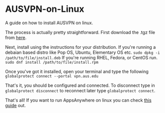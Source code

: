 # AUSVPN-on-Linux
A guide on how to install AUSVPN on linux.

The process is actually pretty straightforward. First download the .tgz file from [here](http://ping.stonybrook.edu/pub/PanGPLinux-5.1.1-c17.tgz).

Next, install using the instructions for your distribution. 
If you're running a debaian based distro like Pop OS, Ubuntu, Elementary OS etc. 
`sudo dpkg -i /path/to/file/install.deb`
If you're running RHEL, Fedora, or CentOS run.
`sudo dnf install /path/to/file/install.rpm`

Once you've got it installed, open your terminal and type the following
`globalprotect connect --portal vpn.aus.edu`

That's it, you should be configured and connected.
To disconnect type in `globalprotect disconnect` to reconnect later type `globalprotect connect`.

That's all!
If you want to run AppsAnywhere on linux you can check [this guide](https://github.com/sammuraii/AppsAnywhere-on-Linux/blob/main/README.md) out.
